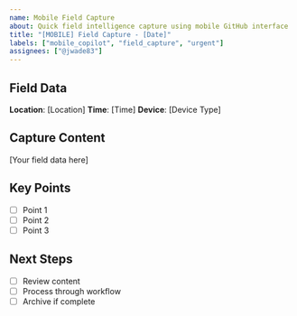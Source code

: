 ```yaml
---
name: Mobile Field Capture
about: Quick field intelligence capture using mobile GitHub interface
title: "[MOBILE] Field Capture - [Date]"
labels: ["mobile_copilot", "field_capture", "urgent"]
assignees: ["@jwade83"]
---
```


## Field Data
**Location**: [Location]
**Time**: [Time]
**Device**: [Device Type]

## Capture Content
[Your field data here]

## Key Points
- [ ] Point 1
- [ ] Point 2
- [ ] Point 3

## Next Steps
- [ ] Review content
- [ ] Process through workflow
- [ ] Archive if complete
